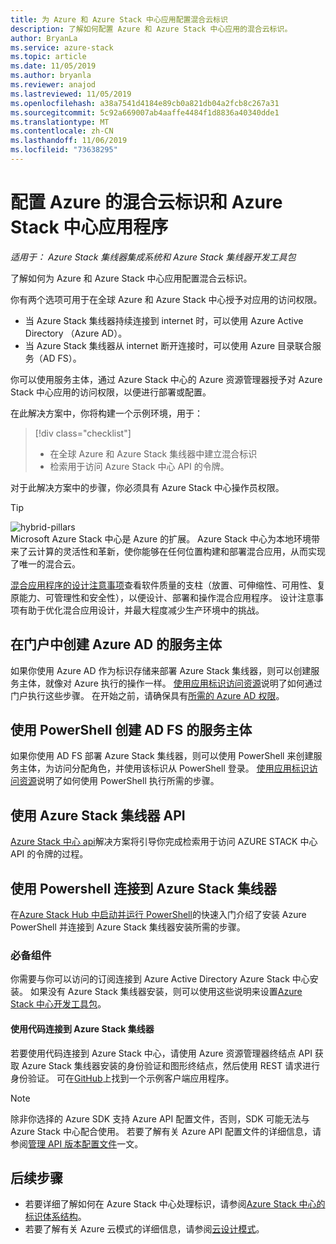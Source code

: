 ```yaml
---
title: 为 Azure 和 Azure Stack 中心应用配置混合云标识
description: 了解如何配置 Azure 和 Azure Stack 中心应用的混合云标识。
author: BryanLa
ms.service: azure-stack
ms.topic: article
ms.date: 11/05/2019
ms.author: bryanla
ms.reviewer: anajod
ms.lastreviewed: 11/05/2019
ms.openlocfilehash: a38a7541d4184e89cb0a821db04a2fcb8c267a31
ms.sourcegitcommit: 5c92a669007ab4aaffe4484f1d8836a40340dde1
ms.translationtype: MT
ms.contentlocale: zh-CN
ms.lasthandoff: 11/06/2019
ms.locfileid: "73638295"
---
```

# <a name="configure-hybrid-cloud-identity-for-azure-and-azure-stack-hub-applications"></a>配置 Azure 的混合云标识和 Azure Stack 中心应用程序

*适用于： Azure Stack 集线器集成系统和 Azure Stack 集线器开发工具包*

了解如何为 Azure 和 Azure Stack 中心应用配置混合云标识。

你有两个选项可用于在全球 Azure 和 Azure Stack 中心授予对应用的访问权限。

 * 当 Azure Stack 集线器持续连接到 internet 时，可以使用 Azure Active Directory （Azure AD）。
 * 当 Azure Stack 集线器从 internet 断开连接时，可以使用 Azure 目录联合服务（AD FS）。

你可以使用服务主体，通过 Azure Stack 中心的 Azure 资源管理器授予对 Azure Stack 中心应用的访问权限，以便进行部署或配置。

在此解决方案中，你将构建一个示例环境，用于：

> [!div class="checklist"]
> - 在全球 Azure 和 Azure Stack 集线器中建立混合标识
> - 检索用于访问 Azure Stack 中心 API 的令牌。

对于此解决方案中的步骤，你必须具有 Azure Stack 中心操作员权限。

> [!Tip]  
> ![hybrid-pillars](./media/solution-deployment-guide-cross-cloud-scaling/hybrid-pillars.png)  
> Microsoft Azure Stack 中心是 Azure 的扩展。 Azure Stack 中心为本地环境带来了云计算的灵活性和革新，使你能够在任何位置构建和部署混合应用，从而实现了唯一的混合云。  
> 
> [混合应用程序的设计注意事项](overview-app-design-considerations.md)查看软件质量的支柱（放置、可伸缩性、可用性、复原能力、可管理性和安全性），以便设计、部署和操作混合应用程序。 设计注意事项有助于优化混合应用设计，并最大程度减少生产环境中的挑战。


## <a name="create-a-service-principal-for-azure-ad-in-the-portal"></a>在门户中创建 Azure AD 的服务主体

如果你使用 Azure AD 作为标识存储来部署 Azure Stack 集线器，则可以创建服务主体，就像对 Azure 执行的操作一样。 [使用应用标识访问资源](../operator/azure-stack-create-service-principals.md#manage-an-azure-ad-service-principal)说明了如何通过门户执行这些步骤。 在开始之前，请确保具有[所需的 Azure AD 权限](/azure/azure-resource-manager/resource-group-create-service-principal-portal#required-permissions)。

## <a name="create-a-service-principal-for-ad-fs-using-powershell"></a>使用 PowerShell 创建 AD FS 的服务主体

如果你使用 AD FS 部署 Azure Stack 集线器，则可以使用 PowerShell 来创建服务主体，为访问分配角色，并使用该标识从 PowerShell 登录。 [使用应用标识访问资源](../operator/azure-stack-create-service-principals.md#manage-an-ad-fs-service-principal)说明了如何使用 PowerShell 执行所需的步骤。

## <a name="using-the-azure-stack-hub-api"></a>使用 Azure Stack 集线器 API

[Azure Stack 中心 api](../user/azure-stack-rest-api-use.md)解决方案将引导你完成检索用于访问 AZURE STACK 中心 API 的令牌的过程。

## <a name="connect-to-azure-stack-hub-using-powershell"></a>使用 Powershell 连接到 Azure Stack 集线器

在[Azure Stack Hub 中启动并运行 PowerShell](../operator/azure-stack-powershell-install.md)的快速入门介绍了安装 Azure PowerShell 并连接到 Azure Stack 集线器安装所需的步骤。

### <a name="prerequisites"></a>必备组件

你需要与你可以访问的订阅连接到 Azure Active Directory Azure Stack 中心安装。 如果没有 Azure Stack 集线器安装，则可以使用这些说明来设置[Azure Stack 中心开发工具包](../asdk/asdk-install.md)。

#### <a name="connect-to-azure-stack-hub-using-code"></a>使用代码连接到 Azure Stack 集线器

若要使用代码连接到 Azure Stack 中心，请使用 Azure 资源管理器终结点 API 获取 Azure Stack 集线器安装的身份验证和图形终结点，然后使用 REST 请求进行身份验证。 可在[GitHub](https://github.com/shriramnat/HybridARMApplication)上找到一个示例客户端应用程序。

>[!Note]
>除非你选择的 Azure SDK 支持 Azure API 配置文件，否则，SDK 可能无法与 Azure Stack 中心配合使用。 若要了解有关 Azure API 配置文件的详细信息，请参阅[管理 API 版本配置文件](../user/azure-stack-version-profiles.md)一文。

## <a name="next-steps"></a>后续步骤

 - 若要详细了解如何在 Azure Stack 中心处理标识，请参阅[Azure Stack 中心的标识体系结构](../operator/azure-stack-identity-architecture.md)。
 - 若要了解有关 Azure 云模式的详细信息，请参阅[云设计模式](https://docs.microsoft.com/azure/architecture/patterns)。
